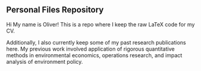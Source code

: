 ## Personal Files Repository


Hi My name is Oliver! This is a repo where I keep the raw LaTeX code for my CV.

Additionally, I also currently keep some of my past research publications here. My previous work involved application of rigorous quantitative methods in environmental economics, operations research, and impact analysis of environment policy. 
